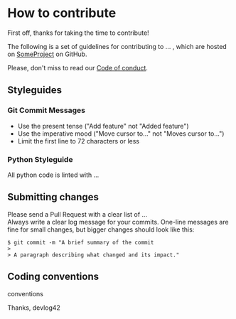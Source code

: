 # How to contribute

First off, thanks for taking the time to contribute!

The following is a set of guidelines for contributing to ... , which are hosted on [SomeProject](https://github.com/devlog42/some-project) on GitHub.

Please, don't miss to read our [Code of conduct](https://github.com/devlog42/some-project/.github/CODE_OF_CONDUCT.md).

<!--
Here are some important resources:

  * [OpenGovernment for Developers](http://opengovernment.org/pages/developer) tells you where we are ...
  * [Our roadmap](http://opengovernment.org/pages/wish-list) is the 10k foot view of where we're going, and ...
-->

## Styleguides

### Git Commit Messages

* Use the present tense ("Add feature" not "Added feature")
* Use the imperative mood ("Move cursor to..." not "Moves cursor to...")
* Limit the first line to 72 characters or less

### Python Styleguide

All python code is linted with ...

## Submitting changes

Please send a Pull Request with a clear list of ...  
Always write a clear log message for your commits. One-line messages are fine for small changes, but bigger changes should look like this:

    $ git commit -m "A brief summary of the commit
    > 
    > A paragraph describing what changed and its impact."

## Coding conventions

conventions


Thanks,
  devlog42
